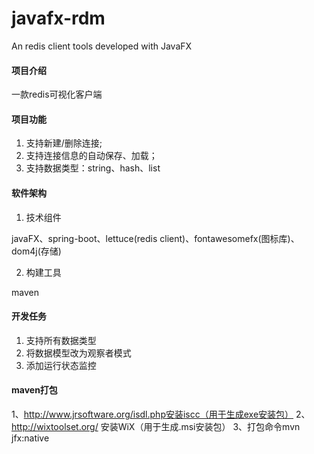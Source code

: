 # javafx-rdm
An redis client tools developed with JavaFX

#### 项目介绍
一款redis可视化客户端

#### 项目功能
1. 支持新建/删除连接;
2. 支持连接信息的自动保存、加载；
3. 支持数据类型：string、hash、list

#### 软件架构

1. 技术组件

javaFX、spring-boot、lettuce(redis client)、fontawesomefx(图标库)、dom4j(存储)

2. 构建工具

maven

#### 开发任务

1. 支持所有数据类型
2. 将数据模型改为观察者模式
3. 添加运行状态监控

#### maven打包
1、http://www.jrsoftware.org/isdl.php安装iscc（用于生成exe安装包）
2、http://wixtoolset.org/ 安装WiX（用于生成.msi安装包）
3、打包命令mvn jfx:native